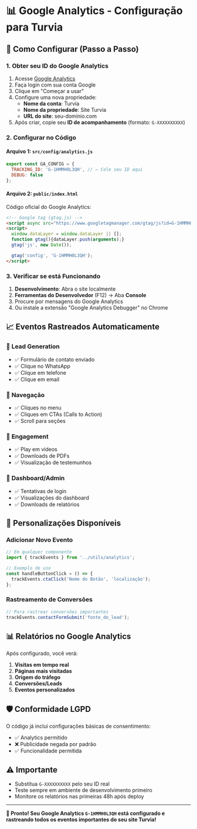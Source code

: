 # 📊 Google Analytics - Configuração para Turvia

## 🚀 Como Configurar (Passo a Passo)

### 1. Obter seu ID do Google Analytics

1. Acesse [Google Analytics](https://analytics.google.com/)
2. Faça login com sua conta Google
3. Clique em "Começar a usar"
4. Configure uma nova propriedade:
   - **Nome da conta**: Turvia
   - **Nome da propriedade**: Site Turvia
   - **URL do site**: seu-dominio.com
5. Após criar, copie seu **ID de acompanhamento** (formato: `G-XXXXXXXXXX`)

### 2. Configurar no Código

#### Arquivo 1: `src/config/analytics.js`
```javascript
export const GA_CONFIG = {
  TRACKING_ID: 'G-1HMMH0L3QH', // ← Cole seu ID aqui
  DEBUG: false
};
```

#### Arquivo 2: `public/index.html`
Código oficial do Google Analytics:
```html
<!-- Google tag (gtag.js) -->
<script async src="https://www.googletagmanager.com/gtag/js?id=G-1HMMH0L3QH"></script>
<script>
  window.dataLayer = window.dataLayer || [];
  function gtag(){dataLayer.push(arguments);}
  gtag('js', new Date());

  gtag('config', 'G-1HMMH0L3QH');
</script>
```

### 3. Verificar se está Funcionando

1. **Desenvolvimento**: Abra o site localmente
2. **Ferramentas do Desenvolvedor** (F12) → Aba **Console**
3. Procure por mensagens do Google Analytics
4. Ou instale a extensão "Google Analytics Debugger" no Chrome

## 📈 Eventos Rastreados Automaticamente

### 🎯 **Lead Generation**
- ✅ Formulário de contato enviado
- ✅ Clique no WhatsApp  
- ✅ Clique em telefone
- ✅ Clique em email

### 🧭 **Navegação**
- ✅ Cliques no menu
- ✅ Cliques em CTAs (Calls to Action)
- ✅ Scroll para seções

### 💼 **Engagement**
- ✅ Play em vídeos
- ✅ Downloads de PDFs
- ✅ Visualização de testemunhos

### 🔐 **Dashboard/Admin**
- ✅ Tentativas de login
- ✅ Visualizações do dashboard
- ✅ Downloads de relatórios

## 🔧 Personalizações Disponíveis

### Adicionar Novo Evento
```javascript
// Em qualquer componente
import { trackEvents } from '../utils/analytics';

// Exemplo de uso
const handleButtonClick = () => {
  trackEvents.ctaClick('Nome do Botão', 'localização');
};
```

### Rastreamento de Conversões
```javascript
// Para rastrear conversões importantes
trackEvents.contactFormSubmit('fonte_do_lead');
```

## 📊 Relatórios no Google Analytics

Após configurado, você verá:

1. **Visitas em tempo real**
2. **Páginas mais visitadas**
3. **Origem do tráfego**
4. **Conversões/Leads**
5. **Eventos personalizados**

## 🛡️ Conformidade LGPD

O código já inclui configurações básicas de consentimento:
- ✅ Analytics permitido
- ❌ Publicidade negada por padrão
- ✅ Funcionalidade permitida

## ⚠️ Importante

- Substitua `G-XXXXXXXXXX` pelo seu ID real
- Teste sempre em ambiente de desenvolvimento primeiro
- Monitore os relatórios nas primeiras 48h após deploy

---

**🎉 Pronto! Seu Google Analytics `G-1HMMH0L3QH` está configurado e rastreando todos os eventos importantes do seu site Turvia!**
